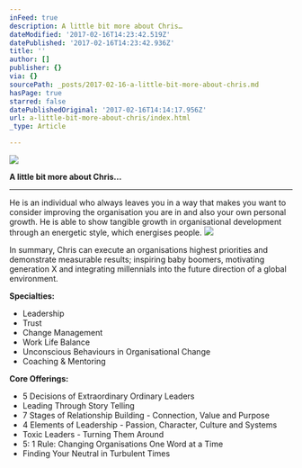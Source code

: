 ```yaml
---
inFeed: true
description: A little bit more about Chris…
dateModified: '2017-02-16T14:23:42.519Z'
datePublished: '2017-02-16T14:23:42.936Z'
title: ''
author: []
publisher: {}
via: {}
sourcePath: _posts/2017-02-16-a-little-bit-more-about-chris.md
hasPage: true
starred: false
datePublishedOriginal: '2017-02-16T14:14:17.956Z'
url: a-little-bit-more-about-chris/index.html
_type: Article

---
```

![](https://the-grid-user-content.s3-us-west-2.amazonaws.com/1bc83ceb-5b84-47cf-8c48-0c624e415020.jpg)

**A little bit more about Chris...**

---

He is an individual who always leaves you in a way that makes you want to consider improving the organisation you are in and also your own personal growth. He is able to show tangible growth in organisational development through an energetic style, which energises people.
![](https://the-grid-user-content.s3-us-west-2.amazonaws.com/db7f2634-6d5b-4683-9dbf-3955ebcbf41b.jpg)

In summary, Chris can execute an organisations highest priorities and demonstrate measurable results; inspiring baby boomers, motivating generation X and integrating millennials into the future direction of a global environment.

**Specialties:**

* Leadership
* Trust
* Change Management
* Work Life Balance
* Unconscious Behaviours in Organisational Change
* Coaching & Mentoring

**Core Offerings:**

* 5 Decisions of Extraordinary Ordinary Leaders
* Leading Through Story Telling
* 7 Stages of Relationship Building - Connection, Value and Purpose
* 4 Elements of Leadership - Passion, Character, Culture and Systems
* Toxic Leaders - Turning Them Around
* 5: 1 Rule: Changing Organisations One Word at a Time
* Finding Your Neutral in Turbulent Times